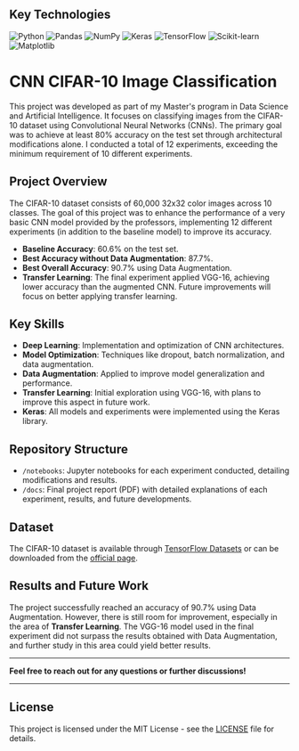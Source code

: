 ## Key Technologies

![Python](https://img.shields.io/badge/Python-3776AB?style=for-the-badge&logo=python&logoColor=white)
![Pandas](https://img.shields.io/badge/Pandas-150458?style=for-the-badge&logo=pandas&logoColor=white)
![NumPy](https://img.shields.io/badge/NumPy-013243?style=for-the-badge&logo=numpy&logoColor=white)
![Keras](https://img.shields.io/badge/Keras-D00000?style=for-the-badge&logo=keras&logoColor=white)
![TensorFlow](https://img.shields.io/badge/TensorFlow-FF6F00?style=for-the-badge&logo=tensorflow&logoColor=white)
![Scikit-learn](https://img.shields.io/badge/Scikit--Learn-F7931E?style=for-the-badge&logo=scikit-learn&logoColor=white)
![Matplotlib](https://img.shields.io/badge/Matplotlib-3F4F75?style=for-the-badge&logo=matplotlib&logoColor=white)


# CNN CIFAR-10 Image Classification

This project was developed as part of my Master's program in Data Science and Artificial Intelligence. It focuses on classifying images from the CIFAR-10 dataset using Convolutional Neural Networks (CNNs). The primary goal was to achieve at least 80% accuracy on the test set through architectural modifications alone. I conducted a total of 12 experiments, exceeding the minimum requirement of 10 different experiments.

## Project Overview

The CIFAR-10 dataset consists of 60,000 32x32 color images across 10 classes. The goal of this project was to enhance the performance of a very basic CNN model provided by the professors, implementing 12 different experiments (in addition to the baseline model) to improve its accuracy.

- **Baseline Accuracy**: 60.6% on the test set.
- **Best Accuracy without Data Augmentation**: 87.7%.
- **Best Overall Accuracy**: 90.7% using Data Augmentation.
- **Transfer Learning**: The final experiment applied VGG-16, achieving lower accuracy than the augmented CNN. Future improvements will focus on better applying transfer learning.

## Key Skills

- **Deep Learning**: Implementation and optimization of CNN architectures.
- **Model Optimization**: Techniques like dropout, batch normalization, and data augmentation.
- **Data Augmentation**: Applied to improve model generalization and performance.
- **Transfer Learning**: Initial exploration using VGG-16, with plans to improve this aspect in future work.
- **Keras**: All models and experiments were implemented using the Keras library.

## Repository Structure

- `/notebooks`: Jupyter notebooks for each experiment conducted, detailing modifications and results.
- `/docs`: Final project report (PDF) with detailed explanations of each experiment, results, and future developments.

## Dataset

The CIFAR-10 dataset is available through [TensorFlow Datasets](https://www.tensorflow.org/datasets/catalog/cifar10) or can be downloaded from the [official page](https://www.cs.toronto.edu/~kriz/cifar.html).

## Results and Future Work

The project successfully reached an accuracy of 90.7% using Data Augmentation. However, there is still room for improvement, especially in the area of **Transfer Learning**. The VGG-16 model used in the final experiment did not surpass the results obtained with Data Augmentation, and further study in this area could yield better results.

---

**Feel free to reach out for any questions or further discussions!**

---

## License

This project is licensed under the MIT License - see the [LICENSE](LICENSE) file for details.

